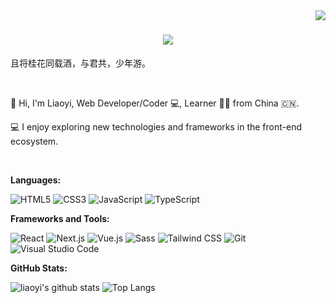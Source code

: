 <!-- profile view count -->
<img align="right" src="https://komarev.com/ghpvc/?username=liaoyio">

<!-- introduction -->
<h1 align="center">
  <a href="https://git.io/typing-svg">
    <img src="https://readme-typing-svg.herokuapp.com/?lines=Hi+There!+👋;+Myself+Liaoyi!;&center=true&size=30">
  </a>
</h1>

<pre>
且将桂花同载酒，与君共，少年游。
</pre>


<br />


👋 Hi, I'm Liaoyi, Web Developer/Coder 💻, Learner 👨‍💻  from China 🇨🇳.

💻 I enjoy exploring new technologies and frameworks in the front-end ecosystem.

<br />



**Languages:**

![HTML5](https://img.shields.io/badge/HTML5-E34F26?logo=HTML5&logoColor=fff)
![CSS3](https://img.shields.io/badge/CSS3-1572B6?logo=CSS3&logoColor=fff)
![JavaScript](https://img.shields.io/badge/JavaScript-F7DF1E?logo=JavaScript&logoColor=333)
![TypeScript](https://img.shields.io/badge/TypeScript-3178C6?logo=TypeScript&logoColor=fff)

**Frameworks and Tools:**

![React](https://img.shields.io/badge/React-61DAFB?logo=React&logoColor=333)
![Next.js](https://img.shields.io/badge/Next.js-000000?logo=Next.js&logoColor=fff)
![Vue.js](https://img.shields.io/badge/Vue.js-4FC08D?logo=Vue.js&logoColor=fff)
![Sass](https://img.shields.io/badge/Sass-CC6699?logo=Sass&logoColor=fff)
![Tailwind CSS](https://img.shields.io/badge/Tailwind%20CSS-06B6D4?logo=TailwindCSS&logoColor=fff)
![Git](https://img.shields.io/badge/Git-F05032?logo=Git&logoColor=fff)
![Visual Studio Code](https://img.shields.io/badge/VS%20CODE-007ACC?logo=VisualStudioCode&logoColor=fff)

**GitHub Stats:**

![liaoyi's github stats](https://github-readme-stats.vercel.app/api?username=liaoyio&show_icons=true&hide_title=true&count_private=true)
![Top Langs](https://github-readme-stats.vercel.app/api/top-langs/?username=liaoyio&layout=compact)



